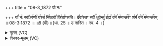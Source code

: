 +++
title = "08-3_1872 यो नः"

+++
यो꣢ नः꣣ स्वो꣡ऽर꣢णो꣣ य꣢श्च꣣ नि꣢ष्ठ्यो꣣ जि꣡घा꣢ꣳसति। दे꣣वा꣡स्तꣳ सर्वे꣢꣯ धूर्वन्तु꣣ ब्र꣢ह्म꣣ व꣢र्म꣣ म꣡मान्त꣢꣯र꣣ꣳ श꣢र्म꣣ व꣢र्म꣣ म꣡मान्त꣢꣯रम् ॥ 08-3:1872 ॥ ॥8 (वी)॥ [धा. 25 । उ नास्ति । स्व. 4 ।]

<details><summary>मूलम् (VC)</summary>

यो꣢ नः꣣ स्वो꣡ऽर꣢णो꣣ य꣢श्च꣣ नि꣢ष्ट्यो꣣ जि꣡घा꣢ꣳसति । दे꣣वा꣡स्तꣳ सर्वे꣢꣯ धूर्वन्तु꣣ ब्र꣢ह्म꣣ व꣢र्म꣣ ममान्त꣢꣯र꣣ꣳ श꣢र्म꣣ व꣢र्म꣣ म꣡मा꣢न्त꣢꣯रम् ॥१८७२॥
</details>

<details><summary>विस्वर-मूलम् (VC)</summary>

यो नः स्वोऽरणो यश्च निष्ट्यो जिघाꣳसति । देवास्तꣳ सर्वे धूर्वन्तु ब्रह्म वर्म ममान्तरꣳ शर्म वर्म ममान्तरम् ॥१८७२॥
</details>